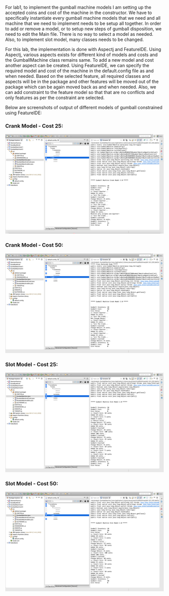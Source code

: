 For lab1, to implement the gumball machine models I am setting up the accepted coins and cost of the machine in the constructor. We have to specifically instantiate every gumball machine models that we need and all machine that we need to implement needs to be setup all together. In order to add or remove a model, or to setup new steps of gumball disposition, we need to edit the Main file. There is no way to select a model as needed. Also, to implement slot model, many classes needs to be changed.

For this lab, the implementation is done with Aspectj and FeatureIDE. Using Aspectj, various aspects exists for different kind of models and costs and the GumballMachine class remains same. To add a new model and cost another aspect can be created. Using FeatureIDE, we can specify the required model and cost of the machine in the default.config file as and when needed. Based on the selected feature, all required classes and aspects will be in the package and other features will be moved out of the package which can be again moved back as and when needed. Also, we can add constraint to the feature model so that that are no conflicts and only features as per the constraint are selected.

Below are screenshots of output of different models of gumball constrained using FeatureIDE:

### Crank Model - Cost 25:
![alt text](https://github.com/wamiquem/cmpe202/blob/master/lab10/output/crank_cost25_output.png "Crank Model - Cost 25")

### Crank Model - Cost 50:
![alt text](https://github.com/wamiquem/cmpe202/blob/master/lab10/output/crank_cost50_output.png "Crank Model - Cost 50")

### Slot Model - Cost 25:
![alt text](https://github.com/wamiquem/cmpe202/blob/master/lab10/output/slot_cost25_output.png "Slot Model - Cost 25")

### Slot Model - Cost 50:
![alt text](https://github.com/wamiquem/cmpe202/blob/master/lab10/output/slot_cost50_output.png "Slot Model - Cost 50")
